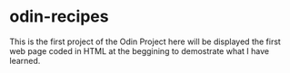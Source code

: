 # odin-recipes
This is the first project of the Odin Project 
here will be displayed the first web page coded
in HTML at the beggining to demostrate what I
have learned.